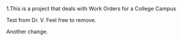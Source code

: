 1.This is a project that deals with Work Orders for a College Campus

Test from Dr. V. Feel free to remove.

Another change.